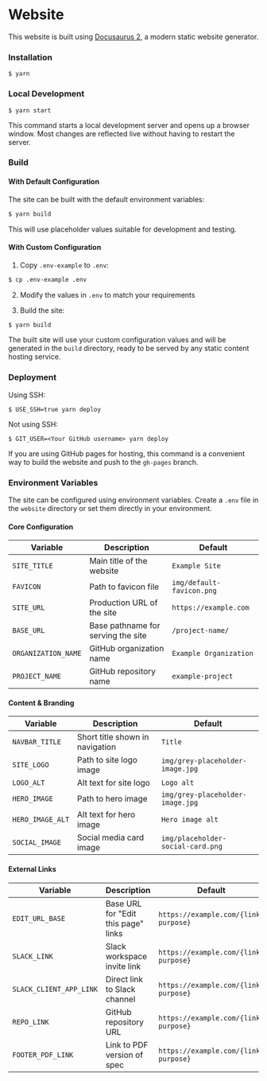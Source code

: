 # Website

This website is built using [Docusaurus 2](https://docusaurus.io/), a modern static website generator.

### Installation

```
$ yarn
```

### Local Development

```
$ yarn start
```

This command starts a local development server and opens up a browser window. Most changes are reflected live without having to restart the server.

### Build

#### With Default Configuration

The site can be built with the default environment variables:

```bash
$ yarn build
```

This will use placeholder values suitable for development and testing.

#### With Custom Configuration

1. Copy `.env-example` to `.env`:

```bash
$ cp .env-example .env
```

2. Modify the values in `.env` to match your requirements

3. Build the site:

```bash
$ yarn build
```

The built site will use your custom configuration values and will be generated in the `build` directory, ready to be served by any static content hosting service.

### Deployment

Using SSH:

```
$ USE_SSH=true yarn deploy
```

Not using SSH:

```
$ GIT_USER=<Your GitHub username> yarn deploy
```

If you are using GitHub pages for hosting, this command is a convenient way to build the website and push to the `gh-pages` branch.

### Environment Variables

The site can be configured using environment variables. Create a `.env` file in the `website` directory or set them directly in your environment.

#### Core Configuration

| Variable | Description | Default |
|----------|-------------|---------|
| `SITE_TITLE` | Main title of the website | `Example Site` |
| `FAVICON` | Path to favicon file | `img/default-favicon.png` |
| `SITE_URL` | Production URL of the site | `https://example.com` |
| `BASE_URL` | Base pathname for serving the site | `/project-name/` |
| `ORGANIZATION_NAME` | GitHub organization name | `Example Organization` |
| `PROJECT_NAME` | GitHub repository name | `example-project` |

#### Content & Branding

| Variable | Description | Default |
|----------|-------------|---------|
| `NAVBAR_TITLE` | Short title shown in navigation | `Title` |
| `SITE_LOGO` | Path to site logo image | `img/grey-placeholder-image.jpg` |
| `LOGO_ALT` | Alt text for site logo | `Logo alt` |
| `HERO_IMAGE` | Path to hero image | `img/grey-placeholder-image.jpg` |
| `HERO_IMAGE_ALT` | Alt text for hero image | `Hero image alt` |
| `SOCIAL_IMAGE` | Social media card image | `img/placeholder-social-card.png` |

#### External Links

| Variable | Description | Default |
|----------|-------------|---------|
| `EDIT_URL_BASE` | Base URL for "Edit this page" links | `https://example.com/{link-purpose}` |
| `SLACK_LINK` | Slack workspace invite link | `https://example.com/{link-purpose}` |
| `SLACK_CLIENT_APP_LINK` | Direct link to Slack channel | `https://example.com/{link-purpose}` |
| `REPO_LINK` | GitHub repository URL | `https://example.com/{link-purpose}` |
| `FOOTER_PDF_LINK` | Link to PDF version of spec | `https://example.com/{link-purpose}` |